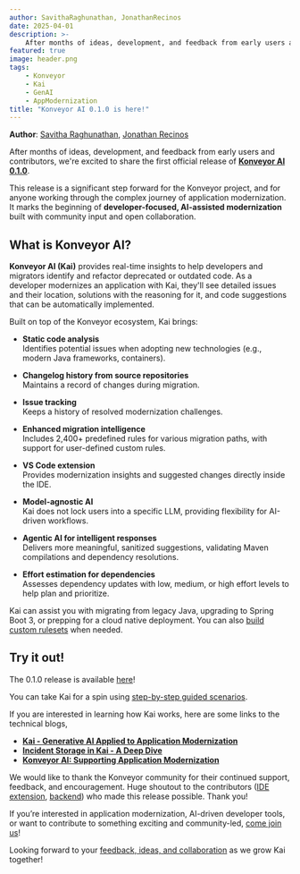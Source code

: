 ```yaml
---
author: SavithaRaghunathan, JonathanRecinos
date: 2025-04-01
description: >-
    After months of ideas, development, and feedback from early users and contributors, we're excited to share the first official release of Konveyor AI 0.1.0
featured: true
image: header.png
tags:
    - Konveyor
    - Kai
    - GenAI
    - AppModernization
title: "Konveyor AI 0.1.0 is here!"
---
```


**Author**: [Savitha Raghunathan](https://github.com/savitharaghunathan), [Jonathan Recinos](https://github.com/JonathanR19)

After months of ideas, development, and feedback from early users and contributors, we're excited to share the first official release of **[Konveyor AI 0.1.0](https://github.com/konveyor/editor-extensions/releases/tag/v0.1.0)**.

This release is a significant step forward for the Konveyor project, and for anyone working through the complex journey of application modernization. It marks the beginning of **developer-focused, AI-assisted modernization** built with community input and open collaboration.

## What is Konveyor AI?

**Konveyor AI (Kai)** provides real-time insights to help developers and migrators identify and refactor deprecated or outdated code. As a developer modernizes an application with Kai, they'll see detailed issues and their location, solutions with the reasoning for it, and code suggestions that can be automatically implemented.

Built on top of the Konveyor ecosystem, Kai brings:

- **Static code analysis**  
  Identifies potential issues when adopting new technologies (e.g., modern Java frameworks, containers).

- **Changelog history from source repositories**  
  Maintains a record of changes during migration.

- **Issue tracking**  
  Keeps a history of resolved modernization challenges.

- **Enhanced migration intelligence**  
  Includes 2,400+ predefined rules for various migration paths, with support for user-defined custom rules.

- **VS Code extension**  
  Provides modernization insights and suggested changes directly inside the IDE.

- **Model-agnostic AI**  
  Kai does not lock users into a specific LLM, providing flexibility for AI-driven workflows.

- **Agentic AI for intelligent responses**  
  Delivers more meaningful, sanitized suggestions, validating Maven compilations and dependency resolutions.

- **Effort estimation for dependencies**  
  Assesses dependency updates with low, medium, or high effort levels to help plan and prioritize.

Kai can assist you with migrating from legacy Java, upgrading to Spring Boot 3, or prepping for a cloud native deployment. You can also [build custom rulesets](https://github.com/konveyor/analyzer-lsp/blob/main/docs/rules.md) when needed.

## Try it out!

The 0.1.0 release is available [here](https://github.com/konveyor/editor-extensions/releases/download/v0.1.0/konveyor-v0.1.0.vsix)!

You can take Kai for a spin using [step-by-step guided scenarios](https://github.com/konveyor/kai/tree/main/docs/scenarios).

If you are interested in learning how Kai works, here are some links to the technical blogs,

- [**Kai - Generative AI Applied to Application Modernization**](https://www.cncf.io/blog/2024/11/22/konveyor-ai-supporting-application-modernization/)
- [**Incident Storage in Kai - A Deep Dive**](https://konveyor.io/blog/2023/one-year-cncf-sandbox-konveyor-reflective-journey/)
- [**Konveyor AI: Supporting Application Modernization**](https://www.cncf.io/blog/2024/11/22/konveyor-ai-supporting-application-modernization/)


We would like to thank the Konveyor community for their continued support, feedback, and encouragement. Huge shoutout to the contributors ([IDE extension](https://github.com/konveyor/editor-extensions/graphs/contributors), [backend](https://github.com/konveyor/kai/graphs/contributors)) who made this release possible. Thank you!

If you’re interested in application modernization, AI-driven developer tools, or want to contribute to something exciting and community-led, [come join us](https://github.com/konveyor/community/blob/main/README.md)! 

Looking forward to your [feedback, ideas, and collaboration](https://github.com/konveyor/kai/issues/new) as we grow Kai together!